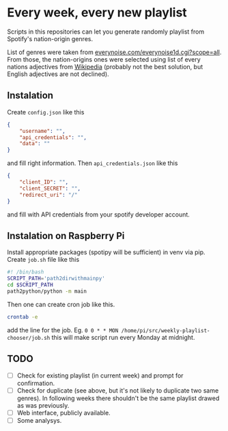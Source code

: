 
# Every week, every new playlist

Scripts in this repositories can let you generate randomly playlist from Spotify's nation-origin genres.

List of genres were taken from [everynoise.com/everynoise1d.cgi?scope=all](https://everynoise.com/everynoise1d.cgi?scope=all).
From those, the nation-origins ones were selected using list of every nations adjectives from [Wikipedia](https://en.wikipedia.org/wiki/List_of_adjectival_and_demonymic_forms_for_countries_and_nations) (probably not the best solution, but English adjectives are not declined).

## Instalation

Create `config.json` like this

```json
{
    "username": "",
    "api_credentials": "",
    "data": ""
}
```

and fill right information.
Then `api_credentials.json` like this

```json
{
    "client_ID": "",
    "client_SECRET": "",
    "redirect_uri": "/"
}
```

and fill with API credentials from your spotify developer account.

## Instalation on Raspberry Pi

Install appropriate packages (spotipy will be sufficient) in venv via pip. Create `job.sh` file like this

```sh
#! /bin/bash
SCRIPT_PATH='path2dirwithmainpy'
cd $SCRIPT_PATH
path2python/python -m main
```

Then one can create cron job like this.

```sh
crontab -e
```

add the line for the job. Eg.
```0 0 * * MON /home/pi/src/weekly-playlist-chooser/job.sh```
this will make script run every Monday at midnight.

## TODO

- [ ] Check for existing playlist (in current week) and prompt for confirmation.
- [ ] Check for duplicate (see above, but it's not likely to duplicate two same genres). In following weeks there shouldn't be
 the same playlist drawed as was previously.
- [ ] Web interface, publicly available.
- [ ] Some analysys.
